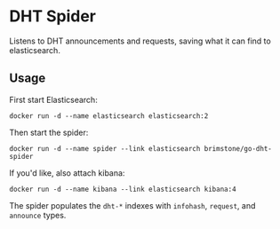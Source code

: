 DHT Spider
==========

Listens to DHT announcements and requests, saving what it can find to elasticsearch.

Usage
-----

First start Elasticsearch:
```
docker run -d --name elasticsearch elasticsearch:2
```

Then start the spider:
```
docker run -d --name spider --link elasticsearch brimstone/go-dht-spider
```

If you'd like, also attach kibana:
```
docker run -d --name kibana --link elasticsearch kibana:4
```


The spider populates the `dht-*` indexes with `infohash`, `request`, and `announce` types.
